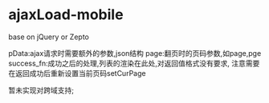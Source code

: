 # ajaxLoad-mobile
base on jQuery or Zepto

pData:ajax请求时需要额外的参数,json结构
page:翻页时的页码参数,如page,pge
success_fn:成功之后的处理,列表的渲染在此处,对返回值格式没有要求,
注意需要在返回成功后重新设置当前页码setCurPage

暂未实现对跨域支持;
